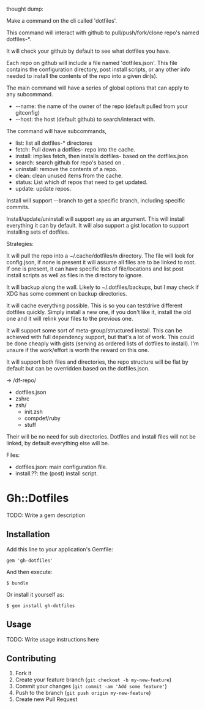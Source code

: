 thought dump:

Make a command on the cli called 'dotfiles'.

This command will interact with github to pull/push/fork/clone repo's named
dotfiles-*.

It will check your github by default to see what dotfiles you have.

Each repo on github will include a file named 'dotfiles.json'.  This file
contains the configuration directory, post install scripts, or any other info
needed to install the contents of the repo into a given dir(s).

The main command will have a series of global options that can apply to
any subcommand.

 * --name: the name of the owner of the repo (default pulled from your gitconfig)
 * --host: the host (default github) to search/interact with.

The command will have subcommands,

 * list: list all dotfiles-* directores
 * fetch: Pull down a dotfiles-<n> repo into the cache.
 * install: implies fetch, then installs dotfiles-<n> based on the dotfiles.json
 * search: search github for repo's based on <pattern>.
 * uninstall: remove the contents of a repo.
 * clean: clean unused items from the cache.
 * status: List which df repos that need to get updated.
 * update: update repos.

Install will support --branch to get a specific branch, including specific
commits.

Install/update/uninstall will support ```any``` as an argument.  This will
install everything it can by default.  It will also support a gist location
to support installing sets of dotfiles.

Strategies:

It will pull the repo into a ~/.cache/dotfiles/n directory.  The file will look
for config.json, if none is present it will assume all files are to be linked
to root.  If one is present, it can have specific lists of file/locations and
list post install scripts as well as files in the directory to ignore.

It will backup along the wall.  Likely to ~/.dotfiles/backups, but I may check
if XDG has some comment on backup directories.

It will cache everything possible.  This is so you can testdrive different
dotfiles quickly.  Simply install a new one, if you don't like it, install the
old one and it will relink your files to the previous one.

It will support some sort of meta-group/structured install.  This can be
achieved with full dependency support, but that's a lot of work.  This could be
done cheaply with gists (serving as ordered lists of dotfiles to install).  I'm
unsure if the work/effort is worth the reward on this one.

It will support both files and directories, the repo structure will be flat by
default but can be overridden based on the dotfiles.json.

-> /df-repo/
  - dotfiles.json
  - zshrc
  - zsh/
    - init.zsh
    - compdef/ruby
    - stuff

Their will be no need for sub directories.  Dotfiles and install files will not
be linked, by default everything else will be.


Files:

 * dotfiles.json: main configuration file.
 * install.??: the (post) install script.

# Gh::Dotfiles

TODO: Write a gem description

## Installation

Add this line to your application's Gemfile:

    gem 'gh-dotfiles'

And then execute:

    $ bundle

Or install it yourself as:

    $ gem install gh-dotfiles

## Usage

TODO: Write usage instructions here

## Contributing

1. Fork it
2. Create your feature branch (`git checkout -b my-new-feature`)
3. Commit your changes (`git commit -am 'Add some feature'`)
4. Push to the branch (`git push origin my-new-feature`)
5. Create new Pull Request
